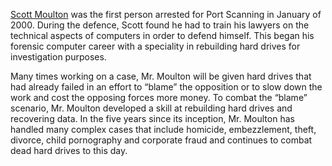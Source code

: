 [Scott Moulton](Scott_Moulton "wikilink") was the first person arrested
for Port Scanning in January of 2000. During the defence, Scott found he
had to train his lawyers on the technical aspects of computers in order
to defend himself. This began his forensic computer career with a
speciality in rebuilding hard drives for investigation purposes.

Many times working on a case, Mr. Moulton will be given hard drives that
had already failed in an effort to “blame” the opposition or to slow
down the work and cost the opposing forces more money. To combat the
“blame” scenario, Mr. Moulton developed a skill at rebuilding hard
drives and recovering data. In the five years since its inception, Mr.
Moulton has handled many complex cases that include homicide,
embezzlement, theft, divorce, child pornography and corporate fraud and
continues to combat dead hard drives to this day.